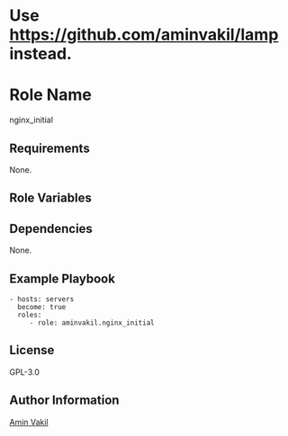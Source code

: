 # Use https://github.com/aminvakil/lamp instead.
Role Name
=========

nginx_initial

Requirements
------------

None.

Role Variables
--------------

Dependencies
------------

None.

Example Playbook
----------------

    - hosts: servers
      become: true
      roles:
         - role: aminvakil.nginx_initial

License
-------

GPL-3.0

Author Information
------------------

[Amin Vakil](https://www.aminvakil.com/)
